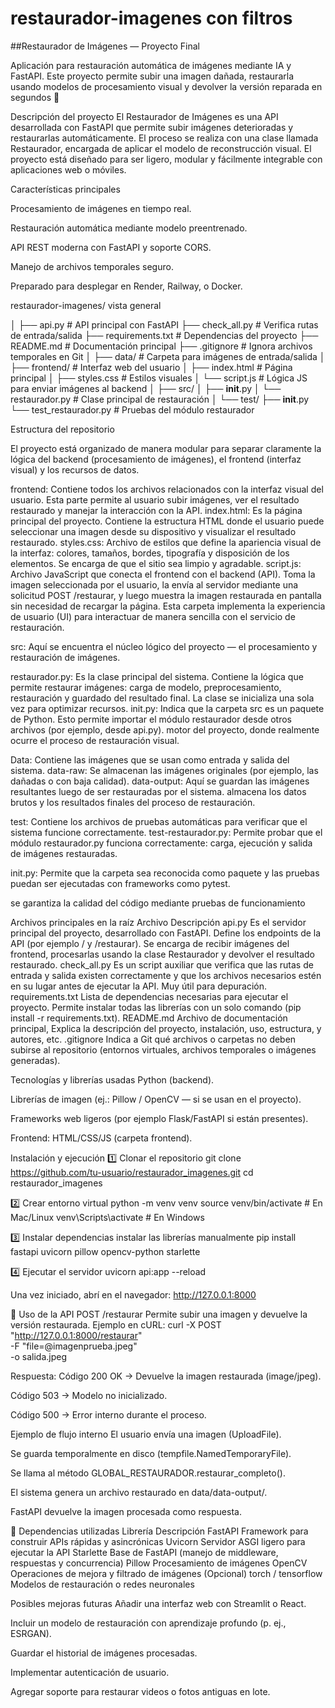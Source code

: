 # restaurador-imagenes con filtros
##Restaurador de Imágenes  — Proyecto Final

Aplicación para restauración automática de imágenes mediante IA y FastAPI.
 Este proyecto permite subir una imagen dañada, restaurarla usando modelos de procesamiento visual y devolver la versión reparada en segundos 🚀

Descripción del proyecto
El Restaurador de Imágenes es una API desarrollada con FastAPI que permite subir imágenes deterioradas y restaurarlas automáticamente.
 El proceso se realiza con una clase llamada Restaurador, encargada de aplicar el modelo de reconstrucción visual.
 El proyecto está diseñado para ser ligero, modular y fácilmente integrable con aplicaciones web o móviles.

 Características principales

 Procesamiento de imágenes en tiempo real.

 Restauración automática mediante modelo preentrenado.

  API REST moderna con FastAPI y soporte CORS.

  Manejo de archivos temporales seguro.


  Preparado para desplegar en Render, Railway, o Docker.



restaurador-imagenes/ vista general

│
├── api.py                      # API principal con FastAPI
├── check_all.py                # Verifica rutas de entrada/salida
├── requirements.txt            # Dependencias del proyecto
├── README.md                   # Documentación principal
├── .gitignore                  # Ignora archivos temporales en Git
│
├── data/                       # Carpeta para imágenes de entrada/salida
│
├── frontend/                   # Interfaz web del usuario
│   ├── index.html              # Página principal
│   ├── styles.css              # Estilos visuales
│   └── script.js               # Lógica JS para enviar imágenes al backend
│
├── src/
│   ├── __init__.py
│   └── restaurador.py          # Clase principal de restauración
│
└── test/
    ├── __init__.py
    └── test_restaurador.py     # Pruebas del módulo restaurador


Estructura del repositorio

El proyecto está organizado de manera modular para separar claramente la lógica del backend (procesamiento de imágenes), el frontend (interfaz visual) y los recursos de datos.

frontend: 
Contiene todos los archivos relacionados con la interfaz visual del usuario.
 Esta parte permite al usuario subir imágenes, ver el resultado restaurado y manejar la interacción con la API.
index.html: Es la página principal del proyecto. Contiene la estructura HTML donde el usuario puede seleccionar una imagen desde su dispositivo y visualizar el resultado restaurado.
styles.css: Archivo de estilos que define la apariencia visual de la interfaz: colores, tamaños, bordes, tipografía y disposición de los elementos. Se encarga de que el sitio sea limpio y agradable.
script.js: Archivo JavaScript que conecta el frontend con el backend (API). Toma la imagen seleccionada por el usuario, la envía al servidor mediante una solicitud POST /restaurar, y luego muestra la imagen restaurada en pantalla sin necesidad de recargar la página.
Esta carpeta implementa la experiencia de usuario (UI) para interactuar de manera sencilla con el servicio de restauración.

src:
Aquí se encuentra el núcleo lógico del proyecto — el procesamiento y restauración de imágenes.

restaurador.py: Es la clase principal del sistema. Contiene la lógica que permite restaurar imágenes: carga de modelo, preprocesamiento, restauración y guardado del resultado final. La clase se inicializa una sola vez para optimizar recursos.
init.py: Indica que la carpeta src es un paquete de Python. Esto permite importar el módulo restaurador desde otros archivos (por ejemplo, desde api.py).
motor del proyecto, donde realmente ocurre el proceso de restauración visual.

Data:
Contiene las imágenes que se usan como entrada y salida del sistema.
data-raw: Se almacenan las imágenes originales (por ejemplo, las dañadas o con baja calidad).
data-output:  Aquí se guardan las imágenes resultantes luego de ser restauradas por el sistema.
almacena los datos brutos y los resultados finales del proceso de restauración.

test: Contiene los archivos de pruebas automáticas para verificar que el sistema funcione correctamente.
test-restaurador.py: Permite probar que el módulo restaurador.py funciona correctamente: carga, ejecución y salida de imágenes restauradas.

init.py: Permite que la carpeta sea reconocida como paquete y las pruebas puedan ser ejecutadas con frameworks como pytest.

se garantiza la calidad del código mediante pruebas de funcionamiento

Archivos principales en la raíz
Archivo
Descripción
api.py
Es el servidor principal del proyecto, desarrollado con FastAPI. Define los endpoints de la API (por ejemplo / y /restaurar). Se encarga de recibir imágenes del frontend, procesarlas usando la clase Restaurador y devolver el resultado restaurado.
check_all.py
Es un script auxiliar que verifica que las rutas de entrada y salida existen correctamente y que los archivos necesarios estén en su lugar antes de ejecutar la API. Muy útil para depuración.
requirements.txt
Lista de dependencias necesarias para ejecutar el proyecto. Permite instalar todas las librerías con un solo comando (pip install -r requirements.txt).
README.md
Archivo de documentación principal, Explica la descripción del proyecto, instalación, uso, estructura, y autores, etc.
.gitignore
Indica a Git qué archivos o carpetas no deben subirse al repositorio (entornos virtuales, archivos temporales o imágenes generadas).





Tecnologías y librerías usadas
Python (backend).


Librerías de imagen (ej.: Pillow / OpenCV — si se usan en el proyecto).


Frameworks web ligeros (por ejemplo Flask/FastAPI si están presentes).


Frontend: HTML/CSS/JS (carpeta frontend).


Instalación y ejecución
1️⃣ Clonar el repositorio
git clone https://github.com/tu-usuario/restaurador_imagenes.git
cd restaurador_imagenes

2️⃣ Crear entorno virtual
python -m venv venv
source venv/bin/activate  # En Mac/Linux
venv\Scripts\activate     # En Windows

3️⃣ Instalar dependencias
instalar las librerías manualmente
pip install fastapi uvicorn pillow opencv-python starlette

4️⃣ Ejecutar el servidor
uvicorn api:app --reload

Una vez iniciado, abrí en el navegador:
http://127.0.0.1:8000


🧠 Uso de la API
POST /restaurar
Permite subir una imagen y devuelve la versión restaurada.
Ejemplo en cURL:
curl -X POST "http://127.0.0.1:8000/restaurar" \
-F "file=@imagenprueba.jpeg" \
-o salida.jpeg

Respuesta:
Código 200 OK → Devuelve la imagen restaurada (image/jpeg).


Código 503 → Modelo no inicializado.


Código 500 → Error interno durante el proceso.


 Ejemplo de flujo interno
El usuario envía una imagen (UploadFile).


Se guarda temporalmente en disco (tempfile.NamedTemporaryFile).


Se llama al método GLOBAL_RESTAURADOR.restaurar_completo().


El sistema genera un archivo restaurado en data/data-output/.


FastAPI devuelve la imagen procesada como respuesta.



🧠 Dependencias utilizadas
Librería
Descripción
FastAPI
Framework para construir APIs rápidas y asincrónicas
Uvicorn
Servidor ASGI ligero para ejecutar la API
Starlette
Base de FastAPI (manejo de middleware, respuestas y concurrencia)
Pillow
Procesamiento de imágenes
OpenCV
Operaciones de mejora y filtrado de imágenes
(Opcional) torch / tensorflow
Modelos de restauración o redes neuronales


 Posibles mejoras futuras 
Añadir una interfaz web con Streamlit o React.


Incluir un modelo de restauración con aprendizaje profundo (p. ej., ESRGAN).


Guardar el historial de imágenes procesadas.


Implementar autenticación de usuario.


Agregar soporte para restaurar videos o fotos antiguas en lote.


